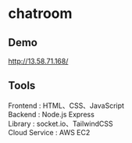 # chatroom
## Demo
http://13.58.71.168/
## Tools
Frontend : HTML、CSS、JavaScript <br>
Backend : Node.js Express <br>
Library : socket.io、TailwindCSS <br>
Cloud Service : AWS EC2
